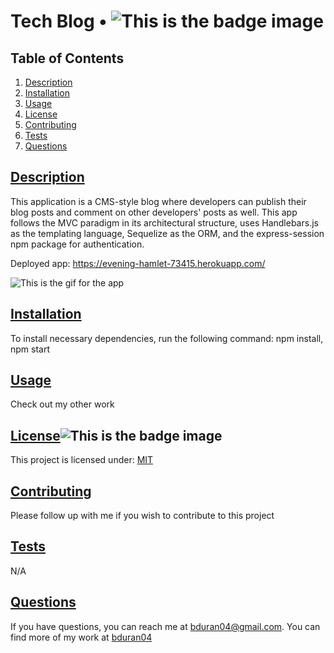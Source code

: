 # Tech Blog • ![This is the badge image](https://img.shields.io/badge/license-MIT-blue.svg)

  ## Table of Contents

1. [Description](#description)
2. [Installation](#installation)
3. [Usage](#usage)
4. [License](#license)
5. [Contributing](#contributing)
6. [Tests](#tests)
7. [Questions](#questions)

## [Description](#description)
This application is a CMS-style blog where developers can publish their blog posts and comment on other developers' posts as well. This app follows the MVC paradigm in its architectural structure, uses Handlebars.js as the templating language, Sequelize as the ORM, and the express-session npm package for authentication. 

Deployed app: https://evening-hamlet-73415.herokuapp.com/

![This is the gif for the app](Assets/tech_blog.gif)


## [Installation](#installation)
To install necessary dependencies, run the following command: npm install, npm start

## [Usage](#usage)
Check out my other work

## [License](#license)![This is the badge image](https://img.shields.io/badge/license-MIT-blue.svg)
This project is licensed under: 
[MIT](https://choosealicense.com/licenses/mit/)

## [Contributing](#contributing)
Please follow up with me if you wish to contribute to this project

## [Tests](#tests)
N/A

## [Questions](#questions)
If you have questions, you can reach me at bduran04@gmail.com. You can find more of my work at [bduran04](https://github.com/bduran04)
